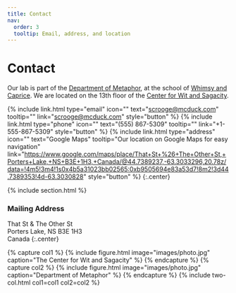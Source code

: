 ```yaml
---
title: Contact
nav:
  order: 3
  tooltip: Email, address, and location
---
```


# <i class="fas fa-envelope"></i>Contact

Our lab is part of the [Department of Metaphor](), at the school of [Whimsy and Caprice]().
We are located on the 13th floor of the [Center for Wit and Sagacity]().

{%
  include link.html
  type="email"
  icon=""
  text="scrooge@mcduck.com"
  tooltip=""
  link="scrooge@mcduck.com"
  style="button"
%}
{%
  include link.html
  type="phone"
  icon=""
  text="(555) 867-5309"
  tooltip=""
  link="+1-555-867-5309"
  style="button"
%}
{%
  include link.html
  type="address"
  icon=""
  text="Google Maps"
  tooltip="Our location on Google Maps for easy navigation"
  link="https://www.google.com/maps/place/That+St+%26+The+Other+St,+Porters+Lake,+NS+B3E+1H3,+Canada/@44.7389237,-63.3033296,20.78z/data=!4m5!3m4!1s0x4b5a31023bb02565:0xb9505694e83a53d7!8m2!3d44.7389353!4d-63.3030828"
  style="button"
%}
{:.center}

{% include section.html %}

### <i class="fas fa-mail-bulk"></i>Mailing Address

That St & The Other St  
Porters Lake, NS B3E 1H3  
Canada
{:.center}

{% capture col1 %}
{%
  include figure.html
  image="images/photo.jpg"
  caption="The Center for Wit and Sagacity"
%}
{% endcapture %}
{% capture col2 %}
{%
  include figure.html
  image="images/photo.jpg"
  caption="Department of Metaphor"
%}
{% endcapture %}
{% include two-col.html col1=col1 col2=col2 %}
